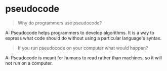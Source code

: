 # pseudocode

>Why do programmers use pseudocode?

A: Pseudocode helps programmers to develop algorithms. It is a way to express what code should do without using a particular language's syntax. 

>If you run pseudocode on your computer what would happen?

A: Pseudocode is meant for humans to read rather than machines, so it will not run on a computer.
